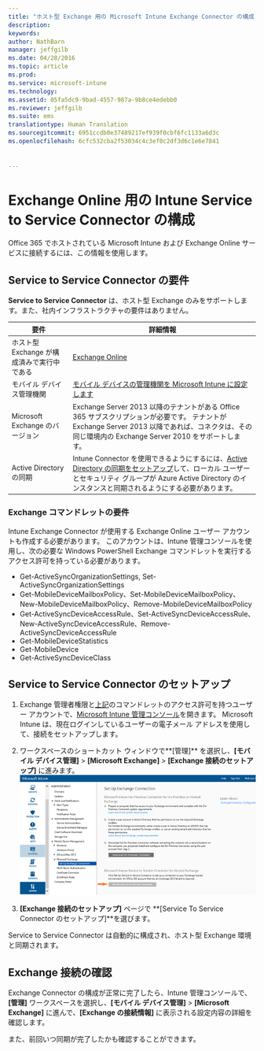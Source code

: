 ```yaml
---
title: "ホスト型 Exchange 用の Microsoft Intune Exchange Connector の構成 |Microsoft Intune"
description: 
keywords: 
author: NathBarn
manager: jeffgilb
ms.date: 04/28/2016
ms.topic: article
ms.prod: 
ms.service: microsoft-intune
ms.technology: 
ms.assetid: 05fa5dc9-9bad-4557-987a-9b8ce4edebb0
ms.reviewer: jeffgilb
ms.suite: ems
translationtype: Human Translation
ms.sourcegitcommit: 6951ccdb0e37489217ef939f0cbf6fc1133a6d3c
ms.openlocfilehash: 6cfc532cba2f53034c4c3ef0c2df3d6c1e6e7841


---
```


# Exchange Online 用の Intune Service to Service Connector の構成

Office 365 でホストされている Microsoft Intune および Exchange Online サービスに接続するには、この情報を使用します。

## Service to Service Connector の要件
**Service to Service Connector** は、ホスト型 Exchange のみをサポートします。また、社内インフラストラクチャの要件はありません。

|要件|詳細情報|
|---------------|--------------------|
|ホスト型 Exchange が構成済みで実行中である|[Exchange Online](https://technet.microsoft.com/library/jj200580.aspx) |
|モバイル デバイス管理機関| [モバイル デバイスの管理機関を Microsoft Intune に設定します](get-ready-to-enroll-devices-in-microsoft-intune.md#set-mobile-device-management-authority)|
|Microsoft Exchange のバージョン|Exchange Server 2013 以降のテナントがある Office 365 サブスクリプションが必要です。 テナントが Exchange Server 2013 以降であれば、コネクタは、その同じ環境内の Exchange Server 2010 をサポートします。|
|Active Directory の同期|Intune Connector を使用できるようにするには、[Active Directory の同期をセットアップ](/intune/get-started/start-with-a-paid-subscription-to-microsoft-intune-step-3)して、ローカル ユーザーとセキュリティ グループが Azure Active Directory のインスタンスと同期されるようにする必要があります。|

### Exchange コマンドレットの要件

Intune Exchange Connector が使用する Exchange Online ユーザー アカウントも作成する必要があります。 このアカウントは、Intune 管理コンソールを使用し、次の必要な Windows PowerShell Exchange コマンドレットを実行するアクセス許可を持っている必要があります。

 - Get-ActiveSyncOrganizationSettings, Set-ActiveSyncOrganizationSettings
 - Get-MobileDeviceMailboxPolicy、Set-MobileDeviceMailboxPolicy、New-MobileDeviceMailboxPolicy、Remove-MobileDeviceMailboxPolicy
 - Get-ActiveSyncDeviceAccessRule、Set-ActiveSyncDeviceAccessRule、New-ActiveSyncDeviceAccessRule、Remove-ActiveSyncDeviceAccessRule
 - Get-MobileDeviceStatistics
 - Get-MobileDevice
 - Get-ActiveSyncDeviceClass

## Service to Service Connector のセットアップ

1. Exchange 管理者権限と[上記](#exchange-cmdlet-requirements)のコマンドレットのアクセス許可を持つユーザー アカウントで、[Microsoft Intune 管理コンソール](http://manage.microsoft.com)を開きます。 Microsoft Intune は、現在ログインしているユーザーの電子メール アドレスを使用して、接続をセットアップします。

2.  ワークスペースのショートカット ウィンドウで**[管理]** を選択し、**[モバイル デバイス管理]** > **[Microsoft Exchange]**  > **[Exchange 接続のセットアップ]** に進みます。
![[Service To Service Connector のセットアップ] ページ](../media/intunesa5cservicetoserviceconnector.png)

3.  **[Exchange 接続のセットアップ]** ページで **[Service To Service Connector のセットアップ]**を選びます。


Service to Service Connector は自動的に構成され、ホスト型 Exchange 環境と同期されます。

## Exchange 接続の確認

Exchange Connector の構成が正常に完了したら、Intune 管理コンソールで、**[管理]** ワークスペースを選択し、**[モバイル デバイス管理]** > **[Microsoft Exchange]** に進んで、**[Exchange の接続情報]** に表示される設定内容の詳細を確認します。

また、前回いつ同期が完了したかも確認することができます。



<!--HONumber=Jun16_HO4-->


